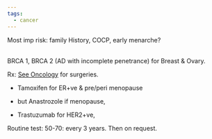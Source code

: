 ```yaml
---
tags:
  - cancer
---
```

Most imp risk: family History, COCP, early menarche?  
 

BRCA 1, BRCA 2 (AD with incomplete penetrance) for Breast & Ovary.

Rx: [See Oncology](onenote:#Oncology,%20Palliative&section-id={210C3954-BE8B-A24C-8E7F-F1B991349700}&page-id={81C7E54F-9732-413D-A8E7-F4440AEA7CBE}&object-id={F3771AAD-0036-4FA7-A0EF-3384ABAAAF35}&D&base-path=https://d.docs.live.net/450c0e1b0b9c7922/Documents/Onenote/MBBS/PLAB%201%20+%20MSRA.one) for surgeries.

- Tamoxifen for ER+ve & pre/peri menopause

- but Anastrozole if menopause,

- Trastuzumab for HER2+ve,

Routine test: 50-70: every 3 years. Then on request.
